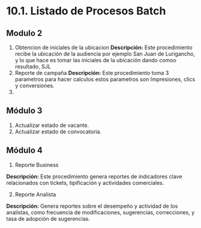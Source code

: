 # 10.1. Listado de Procesos Batch
## Modulo 2
1. Obtencion de iniciales de la ubicacion
   **Descripción:** Este procedimiento recibe la ubicación de la audiencia por ejemplo San Juan de Lurigancho, y lo que hace es tomar las iniciales de la ubicación dando comoo resultado, SJL
2. Reporte de campaña
   **Descripción:** Este procedimiento toma 3 parametros para hacer calculos estos parametros son Impresiones, clics y conversiones.
3.
## Módulo 3
1. Actualizar estado de vacante.
2. Actualizar estado de convocatoria.
## Módulo 4
1. Reporte Business </br>

**Descripción:** Este procedimiento genera reportes de indicadores clave relacionados con tickets, tipificación y actividades comerciales. 

2. Reporte Analista </br>

**Descripción:** Genera reportes sobre el desempeño y actividad de los analistas, como frecuencia de modificaciones, sugerencias, correcciones, y tasa de adopción de sugerencias.
